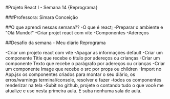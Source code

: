 #Projeto React I - Semana 14 {Reprograma}

###Professora: Simara Conceição

##O que aprendi nessas semana??
-O que é react;
-Preparar o ambiente e "Olá Mundo!"
-Criar projet react com vite
-Componentes 
-Adereços

##Desafio da semana - Meu diário Reprograma

-Criar um projeto react com vite
-Apagar as informações default
-Criar um componente Title que recebe o título por adereços ou crianças
-Criar um componente Texto que recebe o parágrafo por adereços ou crianças
-Criar um componente Image que recebe o src por props ou children
-Import no App.jsx os componentes criados para montar o seu diário, os erros/warnings terminal/console, resolver e fazer -todos os componentes renderizar na tela
-Subit no github, projete o contando tudo o que você me atualize e use nesta primeira aula. E suba nenhuma sala de aula.
